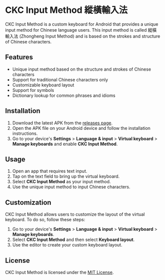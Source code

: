 # CKC Input Method 縱橫輸入法

CKC Input Method is a custom keyboard for Android that provides a unique input method for Chinese language users. This input method is called 縱橫輸入法 (Zhongheng Input Method) and is based on the strokes and structure of Chinese characters.

## Features

- Unique input method based on the structure and strokes of Chinese characters
- Support for traditional Chinese characters only
- Customizable keyboard layout
- Support for symbols
- Dictionary lookup for common phrases and idioms

## Installation

1. Download the latest APK from the [releases page](https://github.com/lonixchu-hk/CkcInputMethod-Android13/releases/).
2. Open the APK file on your Android device and follow the installation instructions.
3. Go to your device's **Settings** > **Language & input** > **Virtual keyboard** > **Manage keyboards** and enable **CKC Input Method**.

## Usage

1. Open an app that requires text input.
2. Tap on the text field to bring up the virtual keyboard.
3. Select **CKC Input Method** as your input method.
4. Use the unique input method to input Chinese characters.

## Customization

CKC Input Method allows users to customize the layout of the virtual keyboard. To do so, follow these steps:

1. Go to your device's **Settings** > **Language & input** > **Virtual keyboard** > **Manage keyboards**.
2. Select **CKC Input Method** and then select **Keyboard layout**.
3. Use the editor to create your custom keyboard layout.

## License

CKC Input Method is licensed under the [MIT License](https://opensource.org/licenses/MIT).

